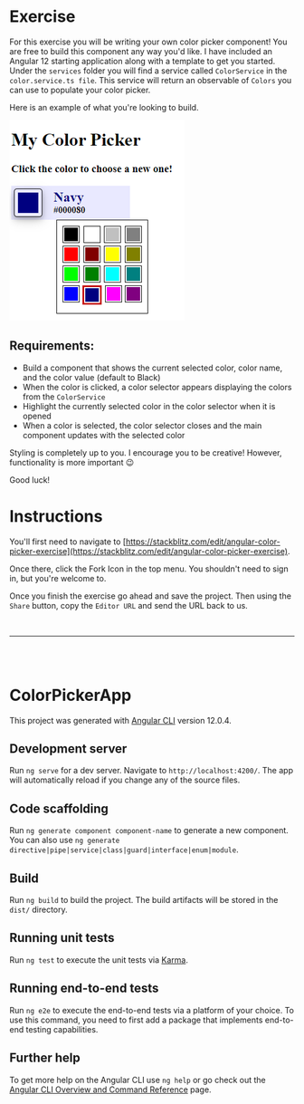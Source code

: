 # Exercise

For this exercise you will be writing your own color picker component! 
You are free to build this component any way you'd like. I have included
an Angular 12 starting application along with a template to get you started. Under the `services` folder you will find
a service called `ColorService` in the `color.service.ts file`. This service will
return an observable of `Colors` you can use to populate your color picker.

Here is an example of what you're looking to build. 

![example](./src/assets/example.png)

## Requirements:
- Build a component that shows the current selected color, color name, and the color value (default to Black)
- When the color is clicked, a color selector appears displaying the colors from the `ColorService`
- Highlight the currently selected color in the color selector when it is opened
- When a color is selected, the color selector closes and the main component updates with the selected color

Styling is completely up to you. I encourage you to be creative! However, functionality is more important 😉

Good luck!

# Instructions
You'll first need to navigate to [https://stackblitz.com/edit/angular-color-picker-exercise](https://stackblitz.com/edit/angular-color-picker-exercise).

Once there, click the Fork Icon in the top menu. 
You shouldn't need to sign in, but you're welcome to.

Once you finish the exercise go ahead and save the project. Then using the `Share` button, copy the `Editor URL` and send the URL back to us.

<br/>

---

<br/>
<br/>

# ColorPickerApp

This project was generated with [Angular CLI](https://github.com/angular/angular-cli) version 12.0.4.

## Development server

Run `ng serve` for a dev server. Navigate to `http://localhost:4200/`. The app will automatically reload if you change any of the source files.

## Code scaffolding

Run `ng generate component component-name` to generate a new component. You can also use `ng generate directive|pipe|service|class|guard|interface|enum|module`.

## Build

Run `ng build` to build the project. The build artifacts will be stored in the `dist/` directory.

## Running unit tests

Run `ng test` to execute the unit tests via [Karma](https://karma-runner.github.io).

## Running end-to-end tests

Run `ng e2e` to execute the end-to-end tests via a platform of your choice. To use this command, you need to first add a package that implements end-to-end testing capabilities.

## Further help

To get more help on the Angular CLI use `ng help` or go check out the [Angular CLI Overview and Command Reference](https://angular.io/cli) page.
